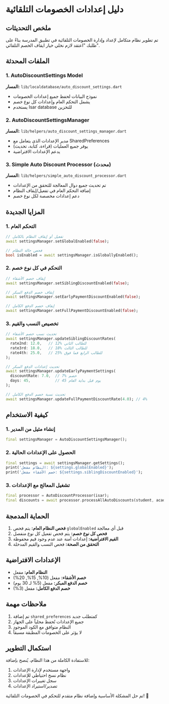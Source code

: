 # دليل إعدادات الخصومات التلقائية

## ملخص التحديثات

تم تطوير نظام متكامل لإعداد وإدارة الخصومات التلقائية في تطبيق المدرسة بناءً على طلبك "اعتقد لازم نخلي خيار ايقاف الخصم التلقائي".

## الملفات المحدثة

### 1. AutoDiscountSettings Model
**المسار:** `lib/localdatabase/auto_discount_settings.dart`
- نموذج البيانات لحفظ جميع إعدادات الخصومات
- يشمل التحكم العام وإعدادات كل نوع خصم
- يستخدم Isar database للتخزين

### 2. AutoDiscountSettingsManager
**المسار:** `lib/helpers/auto_discount_settings_manager.dart`
- مدير الإعدادات الذي يتعامل مع SharedPreferences
- يوفر جميع العمليات (قراءة، كتابة، تحديث)
- يدعم الإعدادات الافتراضية

### 3. Simple Auto Discount Processor (محدث)
**المسار:** `lib/helpers/simple_auto_discount_processor.dart`
- تم تحديث جميع دوال المعالجة للتحقق من الإعدادات
- إضافة التحكم العام في تفعيل/إيقاف النظام
- دعم إعدادات مخصصة لكل نوع خصم

## المزايا الجديدة

### 1. التحكم العام
```dart
// تفعيل أو إيقاف النظام بالكامل
await settingsManager.setGlobalEnabled(false);

// فحص حالة النظام
bool isEnabled = await settingsManager.isGloballyEnabled();
```

### 2. التحكم في كل نوع خصم
```dart
// إيقاف خصم الأشقاء
await settingsManager.setSiblingDiscountEnabled(false);

// إيقاف خصم الدفع المبكر
await settingsManager.setEarlyPaymentDiscountEnabled(false);

// إيقاف خصم الدفع الكامل
await settingsManager.setFullPaymentDiscountEnabled(false);
```

### 3. تخصيص النسب والقيم
```dart
// تحديث نسب خصم الأشقاء
await settingsManager.updateSiblingDiscountRates(
  rate2nd: 12.0,   // 12% للطالب الثاني
  rate3rd: 18.0,   // 18% للطالب الثالث
  rate4th: 25.0,   // 25% للطالب الرابع فما فوق
);

// تحديث إعدادات الدفع المبكر
await settingsManager.updateEarlyPaymentSettings(
  discountRate: 7.0,  // 7% خصم
  days: 45,           // 45 يوم قبل بداية العام
);

// تحديث نسبة خصم الدفع الكامل
await settingsManager.updateFullPaymentDiscountRate(4.0); // 4%
```

## كيفية الاستخدام

### 1. إنشاء مثيل من المدير
```dart
final settingsManager = AutoDiscountSettingsManager();
```

### 2. الحصول على الإعدادات الحالية
```dart
final settings = await settingsManager.getSettings();
print('النظام مفعل: ${settings.globalEnabled}');
print('خصم الأشقاء مفعل: ${settings.siblingDiscountEnabled}');
```

### 3. تشغيل المعالج مع الإعدادات
```dart
final processor = AutoDiscountProcessor(isar);
final discounts = await processor.processAllAutoDiscounts(student, academicYear);
```

## الحماية المدمجة

1. **فحص النظام العام:** يتم فحص `globalEnabled` قبل أي معالجة
2. **فحص كل نوع خصم:** يتم فحص تفعيل كل نوع منفصل
3. **القيم الافتراضية:** إعدادات آمنة عند عدم وجود قيم محفوظة
4. **التحقق من الصحة:** فحص النسب والقيم المدخلة

## الإعدادات الافتراضية

- **النظام العام:** مفعل
- **خصم الأشقاء:** مفعل (10%, 15%, 20%)
- **خصم الدفع المبكر:** مفعل (5% لـ 30 يوم)
- **خصم الدفع الكامل:** مفعل (3%)

## ملاحظات مهمة

1. تم إضافة `shared_preferences` كمتطلب جديد
2. جميع الإعدادات تُحفظ محلياً على الجهاز
3. النظام متوافق مع الكود الموجود
4. لا يؤثر على الخصومات المطبقة مسبقاً

## استكمال التطوير

للاستفادة الكاملة من هذا النظام، يُنصح بإضافة:
1. واجهة مستخدم لإدارة الإعدادات
2. نظام نسخ احتياطي للإعدادات
3. سجل تغييرات الإعدادات
4. تصدير/استيراد الإعدادات

تم حل المشكلة الأساسية وإضافة نظام متقدم للتحكم في الخصومات التلقائية! 🎉
